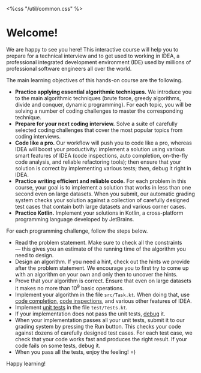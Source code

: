 <%css "/util/common.css" %>

# Welcome!

We are happy to see you here! This interactive course will help
you to prepare for a technical interview and to get used to working
in IDEA, a professional integrated development environment (IDE)
used by millions of professional software engineers all over the world.

The main learning objectives of this hands-on course are the following.
 * **Practice applying essential algorithmic techniques.** We introduce you to the
main algorithmic techniques (brute force, greedy algorithms, divide and conquer, dynamic
programming). For each topic, you will be solving a number of coding challenges to master 
the corresponding technique.
 * **Prepare for your next coding interview.** Solve a suite of carefully selected
  coding challenges that cover the most popular topics from coding interviews.
 * **Code like a pro.** Our workflow will push you to code like a pro, whereas IDEA will
boost your productivity: implement a solution using various smart features of IDEA 
(code inspections, auto completion, on-the-fly code analysis, and reliable refactoring tools);
then ensure that your solution is correct by implementing various tests; then, debug it right 
in IDEA.
 * **Practice writing efficient and reliable code.** For each problem in this course, your
goal is to implement a solution that works in less than one second even on large datasets.
When you submit, our automatic grading system checks your solution against a collection of 
carefully designed test cases that contain both large datasets and various corner cases.
 * **Practice Kotlin.** Implement your solutions in Kotlin, a cross-platform programming 
language developed by JetBrains.


For each programming challenge, follow the steps below.
 * Read the problem statement. Make sure to check all the constraints — this 
gives you an estimate of the running time of the algorithm you need to design.
 * Design an algorithm. If you need a hint, check out the hints we provide after the problem statement.
We encourage you to first try to come up with an algorithm on your own and only then to uncover the hints.
 * Prove that your algorithm is correct. Ensure that even on large 
datasets it makes no more than $10^9$ basic operations.
 * Implement your algorithm in the file `src/Task.kt`. When doing that, use 
[code completion](https://www.jetbrains.com/help/idea/auto-completing-code.html),
[code inspections](https://www.jetbrains.com/help/idea/code-inspection.html), and
various other features of IDEA. 
 * Implement [unit tests](https://www.jetbrains.com/help/idea/tdd-with-kotlin.html) 
in the file `test/Tests.kt`.
 * If your implementation does not pass the unit tests, 
[debug](https://www.jetbrains.com/help/idea/debug-your-first-kotlin-application.html) it.
 * When your implementation passes all your unit tests, submit it to our grading system by
pressing the Run button. This checks your code against dozens of carefully designed test cases.
For each test case, we check that your code works fast and produces the right result. If your code
fails on some tests, debug it.
 * When you pass all the tests, enjoy the feeling! =)

Happy learning!


